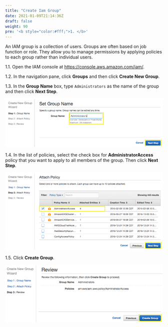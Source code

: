 ```yaml
---
title: "Create Iam Group"
date: 2021-01-09T21:14:36Z
draft: false
weight: 90
pre: '<b style="color:#fff;">1. </b>'
---
```

An IAM group is a collection of users. Groups are often based on job function or role. They allow you to manage permissions by applying policies to each group rather than individual users.

1.1\. Open the IAM console at https://console.aws.amazon.com/iam/.

1.2\. In the navigation pane, click **Groups** and then click **Create New Group**.

1.3\. In the **Group Name** box, type `Administrators` as the name of the group and then click **Next Step**.

![IAM Group Name](images/iam-group-name.png)

1.4\. In the list of policies, select the check box for **AdministratorAccess** policy that you want to apply to all members of the group. Then click **Next Step**.

![IAM Group Policy](images/iam-group-policy.png)

1.5\. Click **Create Group**.

![IAM Group Create](images/iam-group-create.png)